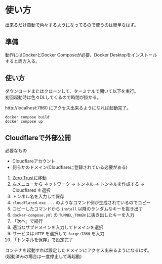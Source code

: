 # 使い方

出来るだけ自動で色々するようになってるので使うのは簡単なはず。

## 準備

動作にはDockerとDocker Composeが必要、Docker
Desktopをインストールすると両方入る。

## 使い方

ダウンロードまたはクローンして、ターミナルで開いて以下を実行。\
初回起動時は色々DLしてくるので時間が掛かる。

http://localhost:7860 にアクセス出来るようになれば起動完了。

```
docker compose build
docker compose up
```

## Cloudflareで外部公開

必要なもの
- Cloudflareアカウント
- 何らかのドメイン(Cloudflareに登録されている必要がある)

1. [Zero Trust](https://one.dash.cloudflare.com/)に移動
2. 左メニューから ネットワーク → トンネル → トンネルを作成する → Cloudflared を選択
3. トンネル名を入力して保存
4. `cloudflared.exe ...` のようなコマンド例が生成されているのでコピー
5. コピーしたコマンドから `install` 以降のランダムなキーを抜き出す
6. `docker-compose.yml` の `TUNNEL_TOKEN` に抜き出したキーを入力
7. 「次へ」で続行
8. 適当なサブドメインを入力してドメインを選択
9. サービスは `HTTP` を選択して `forge:7860` を入力
10. 「トンネルを保存」で設定完了

コンテナを起動すれば設定したドメインにアクセス出来るようになるはず。  
(起動済みの場合は一度停止して再起動)
